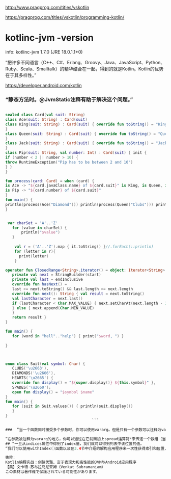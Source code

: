 http://www.pragprog.com/titles/vskotlin

https://pragprog.com/titles/vskotlin/programming-kotlin/


# kotlinc-jvm -version
info: kotlinc-jvm 1.7.0 (JRE 18.0.1.1+0)

“把许多不同语言（C++、C#、Erlang、Groovy、Java、JavaScript、Python、Ruby、Scala、Smalltalk）的精华结合在一起，得到的就是Kotlin。Kotlin的优势在于其多样性。”

 https://developer.android.com/kotlin
 
 ### “静态方法时。@JvmStatic注释有助于解决这个问题。”

 
 ```kotlin
 
sealed class Card(val suit: String)
class Ace(suit: String) : Card(suit)
class King(suit: String) : Card(suit) { override fun toString() = "King of $suit"
}
class Queen(suit: String) : Card(suit) { override fun toString() = "Queen of $suit"
}
class Jack(suit: String) : Card(suit) { override fun toString() = "Jack of $suit"
}
class Pip(suit: String, val number: Int) : Card(suit) { init {
if (number < 2 || number > 10) {
throw RuntimeException("Pip has to be between 2 and 10")
} }
}

 fun process(card: Card) = when (card) {
is Ace -> "${card.javaClass.name} of ${card.suit}" is King, is Queen, is Jack -> "$card"
is Pip -> "${card.number} of ${card.suit}"
}
fun main() {
println(process(Ace("Diamond"))) println(process(Queen("Clubs"))) println(process(Pip("Spades", 2))) println(process(Pip("Hearts", 6))) // 6 of Hearts
}


  var charSet = 'A'..'Z'
    for (value in charSet) {
        println("$value")
    }
    
     val r = ('A'..'Z').map { it.toString() }//.forEach(::println)
     for (letter in r){
       print(letter)
     }
 ```
 ```kotlin
 operator fun ClosedRange<String>.iterator() = object: Iterator<String> {
    private val next = StringBuilder(start) 
    private val last = endInclusive
    override fun hasNext() =
    last >= next.toString() && last.length >= next.length
    override fun next(): String { val result = next.toString()
    val lastCharacter = next.last()
    if (lastCharacter < Char.MAX_VALUE) { next.setCharAt(next.length - 1, lastCharacter + 1)
    } else { next.append(Char.MIN_VALUE)
    }
    return result }
}

fun main() {
	for (word in "hell".."help") { print("$word, ") }
   
}



enum class Suit(val symbol: Char) { 
    CLUBS('\u2663'), 
    DIAMONDS('\u2666'), 
    HEARTS('\u2665') {
    override fun display() = "${super.display()} ${this.symbol}" },
    SPADES('\u2660');
    open fun display() = "$symbol $name"
}
fun main() {
    for (suit in Suit.values()) { println(suit.display())
    }
}
                                       ```
 
###  “当一个函数同时接受多个参数时，你可以使用vararg。但是只有一个参数可以注释为vararg。”

“在参数被注释为vararg的地方，你可以通过在它前面加上spread运算符*来传递一个数组（当然类型是正确的）。”
## “一旦从indices属性中得到了index值，我们就可以得到列表中该位置的值。 
“我们可以使用withIndex()函数以及在3.4节中介绍的解构应用程序来一次性获得索引和位置，如下所示：”

抜粋:
Kotlin编程实战：创建优雅、富于表现力和高性能的JVM与Android应用程序
【美】文卡特·苏布拉马尼亚姆（Venkat Subramaniam）
この素材は著作権で保護されている可能性があります。

